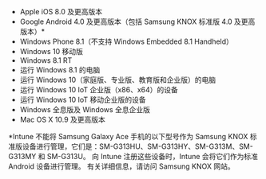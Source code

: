 
- Apple iOS 8.0 及更高版本
- Google Android 4.0 及更高版本（包括 Samsung KNOX 标准版 4.0 及更高版本）*
- Windows Phone 8.1（不支持 Windows Embedded 8.1 Handheld）
- Windows 10 移动版
- Windows 8.1 RT
- 运行 Windows 8.1 的电脑
- 运行 Windows 10（家庭版、专业版、教育版和企业版）的电脑
- 运行 Windows 10 IoT 企业版（x86、x64）的设备
- 运行 Windows 10 IoT 移动企业版的设备
- Windows 全息版及 Windows 全息企业版
- Mac OS X 10.9 及更高版本

*Intune 不能将 Samsung Galaxy Ace 手机的以下型号作为 Samsung KNOX 标准版设备进行管理，它们是：SM-G313HU、SM-G313HY、SM-G313M、SM-G313MY 和 SM-G313U。 向 Intune 注册这些设备时，Intune 会将它们作为标准 Android 设备进行管理。 有关详细信息，请访问 Samsung KNOX 网站。
